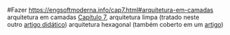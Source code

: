 #Fazer 
https://engsoftmoderna.info/cap7.html#arquitetura-em-camadas
arquitetura em camadas [Capítulo 7](https://engsoftmoderna.info/cap7.html#arquitetura-em-camadas),
arquitetura limpa (tratado neste outro [artigo didático](https://engsoftmoderna.info/artigos/arquitetura-limpa.html))
arquitetura hexagonal (também coberto em um [artigo](https://engsoftmoderna.info/artigos/arquitetura-hexagonal.html))